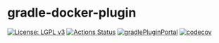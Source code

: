 # gradle-docker-plugin
[![License: LGPL v3](https://img.shields.io/badge/License-LGPL%20v3-blue.svg)](https://www.gnu.org/licenses/gpl-3.0)
[![Actions Status](https://github.com/f-u-z-z-l-e/semver-plugin/workflows/build/badge.svg)](https://github.com/f-u-z-z-l-e/gradle-docker-plugin/actions)
[![gradlePluginPortal](https://img.shields.io/maven-metadata/v/https/plugins.gradle.org/m2/ch/fuzzle/gradle/docker-plugin/ch.fuzzle.gradle.docker-plugin.gradle.plugin/maven-metadata.xml.svg?label=gradlePluginPortal)](https://plugins.gradle.org/plugin/ch.fuzzle.gradle.docker-plugin)
[![codecov](https://codecov.io/gh/f-u-z-z-l-e/gradle-docker-plugin/branch/master/graph/badge.svg)](https://codecov.io/gh/f-u-z-z-l-e/gradle-docker-plugin)


